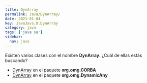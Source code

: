 ```yaml
---
title: DynArray
permalink: Java/DynArray/
date: 2021-01-04
key: JavaJava.D.DynArray
category: java
tags: ['java se']
sidebar: 
  nav: java
---
```


Existen varios clases con el nombre **DynArray**. ¿Cuál de ellas estás buscando?
<ul>
<li><a href="/Java/DynArray-org-omg-CORBA/">DynArray</a> en el paquete <strong>org.omg.CORBA</strong></li>
<li><a href="/Java/DynArray-org-omg-DynamicAny/">DynArray</a> en el paquete <strong>org.omg.DynamicAny</strong></li>
<ul>

